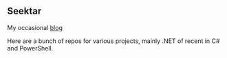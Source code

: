 ## Seektar

My occasional [blog](https://seekatar.github.io/)

Here are a bunch of repos for various projects, mainly .NET of recent in C# and PowerShell.
